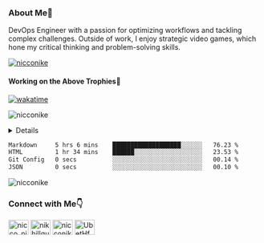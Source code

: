 ### About Me🔎

DevOps Engineer with a passion for optimizing workflows and tackling complex challenges. Outside of work, I enjoy strategic video games, which hone my critical thinking and problem-solving skills.

<p align="left"> <a href="https://github.com/ryo-ma/github-profile-trophy"><img src="https://github-profile-trophy.vercel.app/?username=nicconike" alt="nicconike" /></a> </p>

#### Working on the Above Trophies🥲

[![wakatime](https://wakatime.com/badge/user/018e538b-3f55-4e8e-95fa-6c3225418eed.svg)](https://wakatime.com/@018e538b-3f55-4e8e-95fa-6c3225418eed)

<p align="left"> <img src="https://komarev.com/ghpvc/?username=nicconike&label=Profile%20views&color=0e75b6&style=flat" alt="nicconike" /> </p>
<details><h2><summary>Skills🎯</summary></h2>
    <details><summary>Languages</summary>
![Go](https://img.shields.io/badge/go-%2300ADD8.svg?style=for-the-badge&logo=go&logoColor=white)
![Java](https://img.shields.io/badge/java-%23ED8B00.svg?style=for-the-badge&logo=openjdk&logoColor=white)
![Python](https://img.shields.io/badge/python-3670A0?style=for-the-badge&logo=python&logoColor=ffdd54)
    </details>
    <details><summary>Testing & Automation</summary>
        - ![Postman](https://img.shields.io/badge/Postman-FF6C37?style=for-the-badge&logo=postman&logoColor=white)
        - ![JUnit](https://img.shields.io/badge/junit-black?style=for-the-badge&logo=junit5&link=https%3A%2F%2Fjunit.org%2Fjunit5%2F)
        - ![JMeter](https://img.shields.io/badge/jmeter-black?style=for-the-badge&logo=apachejmeter&link=https%3A%2F%2Fjmeter.apache.org%2F)
    </details>
    <details><summary>Version Control</summary>
        - ![Git](https://img.shields.io/badge/git-%23F05033.svg?style=for-the-badge&logo=git&logoColor=white)
        - ![GitHub](https://img.shields.io/badge/github-%23121011.svg?style=for-the-badge&logo=github&logoColor=white)
        - ![GitLab](https://img.shields.io/badge/gitlab-%23181717.svg?style=for-the-badge&logo=gitlab&logoColor=white)
    </details>
    <details><summary>Containerization & Orchestration</summary>
        - ![Docker](https://img.shields.io/badge/docker-%230db7ed.svg?style=for-the-badge&logo=docker&logoColor=white)
        - ![Kubernetes](https://img.shields.io/badge/kubernetes-%23326ce5.svg?style=for-the-badge&logo=kubernetes&logoColor=white)
        - ![Helm](https://img.shields.io/badge/helm-black?style=for-the-badge&logo=helm&link=https%3A%2F%2Fjmeter.apache.org%2F)
        - ![Amazon ECS](https://img.shields.io/badge/Amazon%20ECS-white?style=for-the-badge&logo=amazonecs&link=https%3A%2F%2Faws.amazon.com%2Fecs%2F)
        - ![GitHub Actions](https://img.shields.io/badge/github%20actions-%232671E5.svg?style=for-the-badge&logo=githubactions&logoColor=white)
        - ![GitLab CI](https://img.shields.io/badge/gitlab%20ci-%23181717.svg?style=for-the-badge&logo=gitlab&logoColor=white)
    </details>
    <details><summary>Cloud Services</summary>
        - ![AWS](https://img.shields.io/badge/AWS-%23FF9900.svg?style=for-the-badge&logo=amazon-aws&logoColor=white)
    </details>
    <details><summary>Monitoring & Performance</summary>
        - ![Datadog](https://img.shields.io/badge/datadog-%23632CA6.svg?style=for-the-badge&logo=datadog&logoColor=white)
        - ![AWS CloudWatch](https://img.shields.io/badge/AWS%20CloudWatch-white?style=for-the-badge&logo=amazoncloudwatch&link=https%3A%2F%2Faws.amazon.com%2Fcloudwatch%2F)
    </details>
    <details><summary>Infrastructure & Operations</summary>
        - ![Terraform](https://img.shields.io/badge/terraform-%235835CC.svg?style=for-the-badge&logo=terraform&logoColor=white)
        - ![Ansible](https://img.shields.io/badge/ansible-%231A1918.svg?style=for-the-badge&logo=ansible&logoColor=white)
    </details>
    <details><summary>Tools & Collaboration</summary>
        - ![Jira](https://img.shields.io/badge/jira-%230A0FFF.svg?style=for-the-badge&logo=jira&logoColor=white)
        - ![Slack](https://img.shields.io/badge/Slack-4A154B?style=for-the-badge&logo=slack&logoColor=white)
        - ![Google Meet](https://img.shields.io/badge/Google%20Meet-00897B?style=for-the-badge&logo=google-meet&logoColor=white)
        - ![Box](https://img.shields.io/badge/Box-blue?style=for-the-badge&logo=box&link=https%3A%2F%2Fwww.box.com%2Fen-in%2Fhome)
        - ![Visual Studio Code](https://img.shields.io/badge/Visual%20Studio%20Code-0078d7.svg?style=for-the-badge&logo=visual-studio-code&logoColor=white)
    </details>
    <details><summary>Database Management</summary>
        - ![MySQL](https://img.shields.io/badge/mysql-4479A1.svg?style=for-the-badge&logo=mysql&logoColor=white)
        - ![Amazon DynamoDB](https://img.shields.io/badge/Amazon%20DynamoDB-4053D6?style=for-the-badge&logo=Amazon%20DynamoDB&logoColor=white)
    </details>

  </details>

<!--START_SECTION:waka-->

```txt
Markdown     5 hrs 6 mins    ███████████████████░░░░░░   76.23 %
HTML         1 hr 34 mins    ██████░░░░░░░░░░░░░░░░░░░   23.53 %
Git Config   0 secs          ░░░░░░░░░░░░░░░░░░░░░░░░░   00.14 %
JSON         0 secs          ░░░░░░░░░░░░░░░░░░░░░░░░░   00.10 %
```

<!--END_SECTION:waka-->
<p><img align="center" src="https://github-readme-streak-stats.herokuapp.com/?user=nicconike" alt="nicconike" /></p>

### Connect with Me👇

<p align="left">
<a href="https://twitter.com/nicco_nike" target="blank"><img align="center" src="https://raw.githubusercontent.com/rahuldkjain/github-profile-readme-generator/master/src/images/icons/Social/twitter.svg" alt="nicco_nike" height="30" width="40" /></a>
<a href="https://linkedin.com/in/nikhillgupta" target="blank"><img align="center" src="https://raw.githubusercontent.com/rahuldkjain/github-profile-readme-generator/master/src/images/icons/Social/linked-in-alt.svg" alt="nikhillgupta" height="30" width="40" /></a>
<a href="https://www.youtube.com/c/nicconike" target="blank"><img align="center" src="https://raw.githubusercontent.com/rahuldkjain/github-profile-readme-generator/master/src/images/icons/Social/youtube.svg" alt="nicconike" height="30" width="40" /></a>
<a href="https://discord.gg/UbetHfu" target="blank"><img align="center" src="https://raw.githubusercontent.com/rahuldkjain/github-profile-readme-generator/master/src/images/icons/Social/discord.svg" alt="UbetHfu" height="30" width="40" /></a>
</p>
<!-- <p align="left"> <a href="https://twitter.com/nicco_nike" target="blank"><img src="https://img.shields.io/twitter/follow/nicco_nike?logo=twitter&style=for-the-badge" alt="nicco_nike" /></a> </p> -->

<!-- [![Twitter Follow](https://img.shields.io/twitter/follow/Nicco_nike)](https://twitter.com/intent/follow?screen_name=nicco_nike)
![Discord](https://img.shields.io/discord/722504565060010035?style=flat-square&logo=Discord&label=Discord&link=https%3A%2F%2Fdiscord.gg%2FUbetHfu) -->
